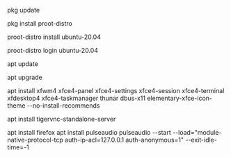 pkg update

pkg install proot-distro

proot-distro install ubuntu-20.04

proot-distro login ubuntu-20.04

apt update

apt upgrade

apt install xfwm4 xfce4-panel xfce4-settings xfce4-session xfce4-terminal xfdesktop4 xfce4-taskmanager thunar dbus-x11 elementary-xfce-icon-theme --no-install-recommends

apt install tigervnc-standalone-server

apt install firefox
apt install pulseaudio
pulseaudio --start --load="module-native-protocol-tcp auth-ip-acl=127.0.0.1 auth-anonymous=1" --exit-idle-time=-1

